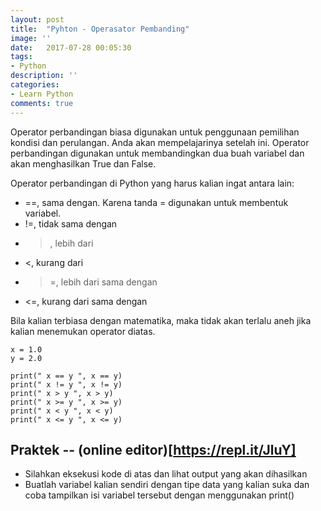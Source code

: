 ```yaml
---
layout: post
title:  "Pyhton - Operasator Pembanding"
image: ''
date:   2017-07-28 00:05:30
tags:
- Python
description: ''
categories:
- Learn Python
comments: true
---
```


Operator perbandingan biasa digunakan untuk penggunaan pemilihan kondisi dan perulangan.
Anda akan mempelajarinya setelah ini. Operator perbandingan digunakan untuk membandingkan
dua buah variabel dan akan menghasilkan True dan False.

Operator perbandingan di Python yang harus kalian ingat antara lain:

-    ==, sama dengan. Karena tanda = digunakan untuk membentuk variabel.
-    !=, tidak sama dengan
-    >, lebih dari
-    <, kurang dari
-    >=, lebih dari sama dengan
-    <=, kurang dari sama dengan

Bila kalian terbiasa dengan matematika, maka tidak akan terlalu aneh jika kalian menemukan operator diatas.

```
x = 1.0
y = 2.0

print(" x == y ", x == y)
print(" x != y ", x != y)
print(" x > y ", x > y)
print(" x >= y ", x >= y)
print(" x < y ", x < y)
print(" x <= y ", x <= y)
```

## Praktek -- (online editor)[https://repl.it/JluY]

- Silahkan eksekusi kode di atas dan lihat output yang akan dihasilkan
- Buatlah variabel kalian sendiri dengan tipe data yang kalian suka dan coba tampilkan isi variabel tersebut dengan menggunakan print()
